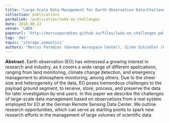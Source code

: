 ```yaml
---
title: "Large-Scale Data Management for Earth Observation Data—Challenges and Opportunities"
collection: publications
permalink: /publication/lwda-eo_challenges
date: 2018-08-22
venue: 'LWDA'
paperurl: 'http://marcusparadies.github.io/files/lwda-eo_challenges.pdf'
tag: 'dmt'
topic: 'storage,semantics'
authors: 'Marcus Paradies (German Aerospace Center), Sirko Schindler (German Aerospace Center), Stephan Kiemle (German Aerospace Center), Eberhard Mikusch (German Aerospace Center)'
---
```


**Abstract.** Earth observation (EO) has witnessed a growing interest in research and industry, as it covers a wide range of different applications, ranging from land monitoring, climate change detection, and emergency management to atmosphere monitoring, among others. Due to the sheer size and heterogeneity of the data, EO poses tremendous challenges to the payload ground segment, to receive, store, process, and preserve the data for later investigation by end users.
In this paper we describe the challenges of large-scale data management based on observations from a real system employed for EO at the German Remote Sensing Data Center. We outline research opportunities, which can serve as starting points to spark new research efforts in the management of large volumes of scientific data.
